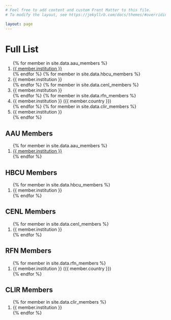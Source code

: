 ```yaml
---
# Feel free to add content and custom Front Matter to this file.
# To modify the layout, see https://jekyllrb.com/docs/themes/#overriding-theme-defaults

layout: page
---
```


<h1>Full List</h1>
<ol>
 {% for member in site.data.aau_members %}
    <li>
        <a href="{{member.website}}">{{ member.institution }}</a>
    </li>
    {% endfor %}
    {% for member in site.data.hbcu_members %}
    <li>
        {{ member.institution }}
    </li>
    {% endfor %}
    {% for member in site.data.cenl_members %}
    <li>
        {{ member.institution }}
    </li>
    {% endfor %}
    {% for member in site.data.rfn_members %}
    <li>
        {{ member.institution }} ({{ member.country }})
    </li>
    {% endfor %}
    {% for member in site.data.clir_members %}
    <li>
        {{ member.institution }}
    </li>
    {% endfor %}
</ol>

<h2>AAU Members</h2>
<ol>
    {% for member in site.data.aau_members %}
    <li>
        <a href="{{member.website}}">{{ member.institution }}</a>
    </li>
    {% endfor %}
</ol>

<h2>HBCU Members</h2>
<ol>
   {% for member in site.data.hbcu_members %}
    <li>
        {{ member.institution }}
    </li>
    {% endfor %}
</ol>

<h2>CENL Members</h2>
<ol>
   {% for member in site.data.cenl_members %}
    <li>
        {{ member.institution }}
    </li>
    {% endfor %}
</ol>

<h2>RFN Members</h2>
<ol>
   {% for member in site.data.rfn_members %}
    <li>
        {{ member.institution }} ({{ member.country }})
    </li>
    {% endfor %}
</ol>

<h2>CLIR Members</h2>
<ol>
   {% for member in site.data.clir_members %}
    <li>
        {{ member.institution }}
    </li>
    {% endfor %}
</ol>